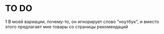 <div>
    <h1>TO DO</h1>
    <p>1 В моей вариации, почему-то, 
    он игнорирует слово "ноутбук", 
    и вместо этого предлагает мне товары 
    со страницы рекомендаций</p>
</div>